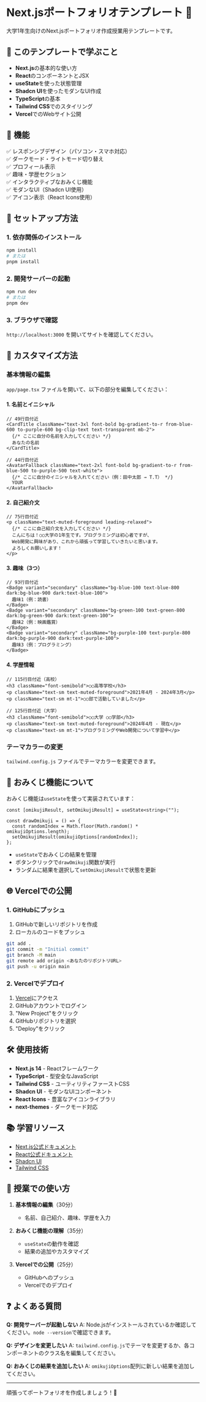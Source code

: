# Next.jsポートフォリオテンプレート 🚀

大学1年生向けのNext.jsポートフォリオ作成授業用テンプレートです。

## 🎯 このテンプレートで学ぶこと

- **Next.js**の基本的な使い方
- **React**のコンポーネントとJSX
- **useState**を使った状態管理
- **Shadcn UI**を使ったモダンなUI作成
- **TypeScript**の基本
- **Tailwind CSS**でのスタイリング
- **Vercel**でのWebサイト公開

## 🌟 機能

✅ レスポンシブデザイン（パソコン・スマホ対応）  
✅ ダークモード・ライトモード切り替え  
✅ プロフィール表示  
✅ 趣味・学歴セクション  
✅ インタラクティブなおみくじ機能  
✅ モダンなUI（Shadcn UI使用）  
✅ アイコン表示（React Icons使用）  

## 🚀 セットアップ方法

### 1. 依存関係のインストール

```bash
npm install
# または
pnpm install
```

### 2. 開発サーバーの起動

```bash
npm run dev
# または
pnpm dev
```

### 3. ブラウザで確認

`http://localhost:3000` を開いてサイトを確認してください。

## 📝 カスタマイズ方法

### 基本情報の編集

`app/page.tsx` ファイルを開いて、以下の部分を編集してください：

#### 1. 名前とイニシャル

```tsx
// 49行目付近
<CardTitle className="text-3xl font-bold bg-gradient-to-r from-blue-600 to-purple-600 bg-clip-text text-transparent mb-2">
  {/* ここに自分の名前を入力してください */}
  あなたの名前
</CardTitle>

// 44行目付近  
<AvatarFallback className="text-2xl font-bold bg-gradient-to-r from-blue-500 to-purple-500 text-white">
  {/* ここに自分のイニシャルを入れてください（例：田中太郎 → T.T） */}
  YOUR
</AvatarFallback>
```

#### 2. 自己紹介文

```tsx
// 75行目付近
<p className="text-muted-foreground leading-relaxed">
  {/* ここに自己紹介文を入力してください */}
  こんにちは！○○大学の1年生です。プログラミングは初心者ですが、
  Web開発に興味があり、これから頑張って学習していきたいと思います。
  よろしくお願いします！
</p>
```

#### 3. 趣味（3つ）

```tsx
// 93行目付近
<Badge variant="secondary" className="bg-blue-100 text-blue-800 dark:bg-blue-900 dark:text-blue-100">
  趣味1（例：読書）
</Badge>
<Badge variant="secondary" className="bg-green-100 text-green-800 dark:bg-green-900 dark:text-green-100">
  趣味2（例：映画鑑賞）
</Badge>
<Badge variant="secondary" className="bg-purple-100 text-purple-800 dark:bg-purple-900 dark:text-purple-100">
  趣味3（例：プログラミング）
</Badge>
```

#### 4. 学歴情報

```tsx
// 115行目付近（高校）
<h3 className="font-semibold">○○高等学校</h3>
<p className="text-sm text-muted-foreground">2021年4月 - 2024年3月</p>
<p className="text-sm mt-1">○○部で活動していました</p>

// 125行目付近（大学）
<h3 className="font-semibold">○○大学 ○○学部</h3>
<p className="text-sm text-muted-foreground">2024年4月 - 現在</p>
<p className="text-sm mt-1">プログラミングやWeb開発について学習中</p>
```

### テーマカラーの変更

`tailwind.config.js` ファイルでテーマカラーを変更できます。

## 🎲 おみくじ機能について

おみくじ機能は`useState`を使って実装されています：

```tsx
const [omikujiResult, setOmikujiResult] = useState<string>("");

const drawOmikuji = () => {
  const randomIndex = Math.floor(Math.random() * omikujiOptions.length);
  setOmikujiResult(omikujiOptions[randomIndex]);
};
```

- `useState`でおみくじの結果を管理
- ボタンクリックで`drawOmikuji`関数が実行
- ランダムに結果を選択して`setOmikujiResult`で状態を更新

## 🌐 Vercelでの公開

### 1. GitHubにプッシュ

1. GitHubで新しいリポジトリを作成
2. ローカルのコードをプッシュ

```bash
git add .
git commit -m "Initial commit"
git branch -M main
git remote add origin <あなたのリポジトリURL>
git push -u origin main
```

### 2. Vercelでデプロイ

1. [Vercel](https://vercel.com/)にアクセス
2. GitHubアカウントでログイン
3. "New Project"をクリック
4. GitHubリポジトリを選択
5. "Deploy"をクリック

## 🛠 使用技術

- **Next.js 14** - Reactフレームワーク
- **TypeScript** - 型安全なJavaScript
- **Tailwind CSS** - ユーティリティファーストCSS
- **Shadcn UI** - モダンなUIコンポーネント
- **React Icons** - 豊富なアイコンライブラリ
- **next-themes** - ダークモード対応

## 📚 学習リソース

- [Next.js公式ドキュメント](https://nextjs.org/docs)
- [React公式ドキュメント](https://ja.react.dev/)
- [Shadcn UI](https://ui.shadcn.com/)
- [Tailwind CSS](https://tailwindcss.com/)

## 🤝 授業での使い方

1. **基本情報の編集**（30分）
   - 名前、自己紹介、趣味、学歴を入力

2. **おみくじ機能の理解**（35分）
   - `useState`の動作を確認
   - 結果の追加やカスタマイズ

3. **Vercelでの公開**（25分）
   - GitHubへのプッシュ
   - Vercelでのデプロイ

## ❓ よくある質問

**Q: 開発サーバーが起動しない**
A: Node.jsがインストールされているか確認してください。`node --version`で確認できます。

**Q: デザインを変更したい**
A: `tailwind.config.js`でテーマを変更するか、各コンポーネントのクラス名を編集してください。

**Q: おみくじの結果を追加したい**
A: `omikujiOptions`配列に新しい結果を追加してください。

---

頑張ってポートフォリオを作成しましょう！🎉
